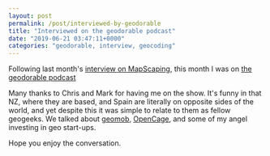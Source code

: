 ```yaml
---
layout: post
permalink: /post/interviewed-by-geodorable
title: "Interviewed on the geodorable podcast"
date: "2019-06-21 03:47:11+0000"
categories: "geodorable, interview, geocoding"
---
```


Following last month's [interview on MapScaping](/post/interviewed-by-mapscaping), this
month I was on [the geodorable podcast](https://geodorable.com/2019/06/10/episode-59/)

Many thanks to Chris and Mark for having me on the show. It's funny in that NZ, where
they are based, and Spain are literally on opposite sides of the world, and yet despite
this it was simple to relate to them as fellow geogeeks. We talked about [geomob](https://thegeomob.com), [OpenCage](https://opencagedata.com/), and some of my angel investing in geo start-ups.

Hope you enjoy the conversation.




